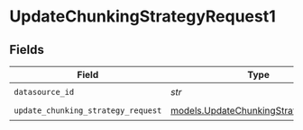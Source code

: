 # UpdateChunkingStrategyRequest1


## Fields

| Field                                                                              | Type                                                                               | Required                                                                           | Description                                                                        |
| ---------------------------------------------------------------------------------- | ---------------------------------------------------------------------------------- | ---------------------------------------------------------------------------------- | ---------------------------------------------------------------------------------- |
| `datasource_id`                                                                    | *str*                                                                              | :heavy_check_mark:                                                                 | N/A                                                                                |
| `update_chunking_strategy_request`                                                 | [models.UpdateChunkingStrategyRequest](../models/updatechunkingstrategyrequest.md) | :heavy_check_mark:                                                                 | N/A                                                                                |